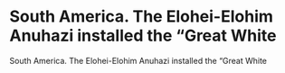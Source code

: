 # South America. The Elohei-Elohim Anuhazi installed the “Great White

South America. The Elohei-Elohim Anuhazi installed the “Great White